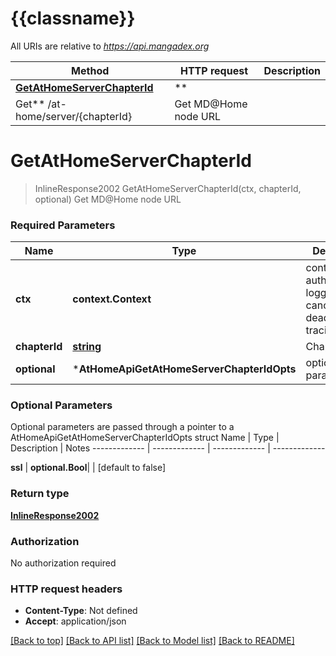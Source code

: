 # {{classname}}

All URIs are relative to *https://api.mangadex.org*

Method | HTTP request | Description
------------- | ------------- | -------------
[**GetAtHomeServerChapterId**](AtHomeApi.md#GetAtHomeServerChapterId) | **
Get** /at-home/server/{chapterId} | Get MD@Home node URL

# **GetAtHomeServerChapterId**

> InlineResponse2002 GetAtHomeServerChapterId(ctx, chapterId, optional)
Get MD@Home node URL

### Required Parameters

Name | Type | Description  | Notes
------------- | ------------- | ------------- | -------------
**ctx** | **context.Context** | context for authentication, logging, cancellation, deadlines, tracing, etc.
**chapterId** | [**string**](.md)| Chapter ID |
**optional** | ***AtHomeApiGetAtHomeServerChapterIdOpts** | optional parameters | nil if no parameters

### Optional Parameters

Optional parameters are passed through a pointer to a AtHomeApiGetAtHomeServerChapterIdOpts struct Name | Type |
Description | Notes ------------- | ------------- | ------------- | -------------

**ssl** | **optional.Bool**| | [default to false]

### Return type

[**InlineResponse2002**](inline_response_200_2.md)

### Authorization

No authorization required

### HTTP request headers

- **Content-Type**: Not defined
- **Accept**: application/json

[[Back to top]](#) [[Back to API list]](../README.md#documentation-for-api-endpoints) [[Back to Model list]](../README.md#documentation-for-models) [[Back to README]](../README.md)

